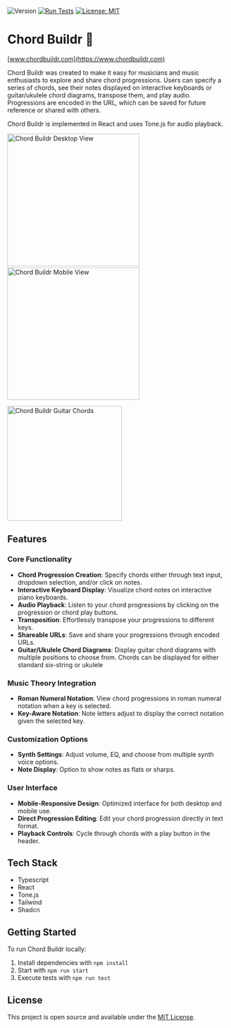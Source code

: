 ![Version](https://img.shields.io/badge/version-4.1-blue)
[![Run Tests](https://github.com/jekrch/chord-buildr/actions/workflows/test_on_push.yml/badge.svg)](https://github.com/jekrch/chord-buildr/actions/workflows/test_on_push.yml)
[![License: MIT](https://img.shields.io/badge/License-MIT-yellow.svg)](https://opensource.org/licenses/MIT)

# Chord Buildr :musical_keyboard:

[www.chordbuildr.com](https://www.chordbuildr.com)

Chord Buildr was created to make it easy for musicians and music enthusiasts to explore and share chord progressions. Users can specify a series of chords, see their notes displayed on interactive keyboards or guitar/ukulele chord diagrams, transpose them, and play audio. Progressions are encoded in the URL, which can be saved for future reference or shared with others.

Chord Buildr is implemented in React and uses Tone.js for audio playback.


<p float="left">
  <img height="300" src="https://github.com/user-attachments/assets/dab4d48f-c686-4a53-b9a3-45180aef4ffd" alt="Chord Buildr Desktop View"/>
  &nbsp;&nbsp;&nbsp;
  <img height="300" src="https://github.com/user-attachments/assets/8dd0f3ac-b4bb-4e74-a3f7-688627b22608" alt="Chord Buildr Mobile View"/>
</p>
  <img height="260" src="https://github.com/user-attachments/assets/5089b2c4-d26a-4f8c-be41-23c0ae9dbff8" alt="Chord Buildr Guitar Chords"/>
  
## Features

### Core Functionality
- **Chord Progression Creation**: Specify chords either through text input, dropdown selection, and/or click on notes.
- **Interactive Keyboard Display**: Visualize chord notes on interactive piano keyboards.
- **Audio Playback**: Listen to your chord progressions by clicking on the progression or chord play buttons.
- **Transposition**: Effortlessly transpose your progressions to different keys.
- **Shareable URLs**: Save and share your progressions through encoded URLs.
- **Guitar/Ukulele Chord Diagrams**: Display guitar chord diagrams with multiple positions to choose from. Chords can be displayed for either standard six-string or ukulele
 
### Music Theory Integration
- **Roman Numeral Notation**: View chord progressions in roman numeral notation when a key is selected.
- **Key-Aware Notation**: Note letters adjust to display the correct notation given the selected key.

### Customization Options
- **Synth Settings**: Adjust volume, EQ, and choose from multiple synth voice options.
- **Note Display**: Option to show notes as flats or sharps.

### User Interface
- **Mobile-Responsive Design**: Optimized interface for both desktop and mobile use.
- **Direct Progression Editing**: Edit your chord progression directly in text format.
- **Playback Controls**: Cycle through chords with a play button in the header.

## Tech Stack

- Typescript
- React
- Tone.js 
- Tailwind
- Shadcn 

## Getting Started

To run Chord Buildr locally:

1. Install dependencies with `npm install`
2. Start with `npm run start`
3. Execute tests with `npm run test`

## License

This project is open source and available under the [MIT License](LICENSE).
